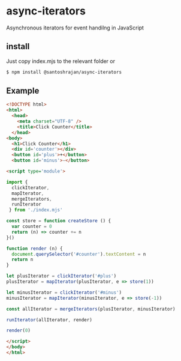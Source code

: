 # async-iterators
Asynchronous iterators for event handilng in JavaScript

## install
Just copy index.mjs to the relevant folder or
```bash
$ npm install @santoshrajan/async-iterators
```

## Example
```html
<!DOCTYPE html>
<html>
  <head>
    <meta charset="UTF-8" />
    <title>Click Counter</title>
  </head>
<body>
  <h1>Click Counter</h1>
  <div id='counter'></div>
  <button id='plus'>+</button>
  <button id='minus'>-</button>

<script type='module'>

import {
  clickIterator,
  mapIterator,
  mergeIterators,
  runIterator
 } from './index.mjs'

const store = function createStore () {
  var counter = 0
  return (n) => counter += n
}()

function render (n) {
  document.querySelector('#counter').textContent = n
  return n
}

let plusIterator = clickIterator('#plus')
plusIterator = mapIterator(plusIterator, e => store(1))

let minusIterator = clickIterator('#minus')
minusIterator = mapIterator(minusIterator, e => store(-1))

const allIterator = mergeIterators(plusIterator, minusIterator)

runIterator(allIterator, render)

render(0)

</script>
</body>
</html>
```
